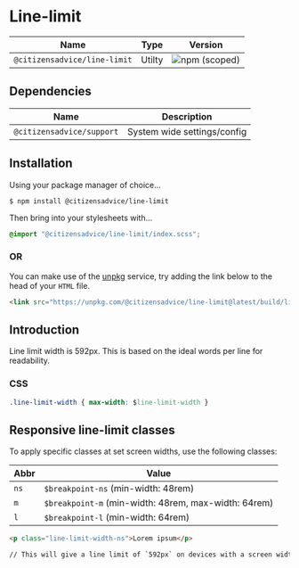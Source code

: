 # Line-limit

| Name                         | Type   | Version                                                                      |
|------------------------------|--------|------------------------------------------------------------------------------|
| `@citizensadvice/line-limit` | Utilty | ![npm (scoped)](https://img.shields.io/npm/v/@citizensadvice/line-limit.svg) |

## Dependencies

| Name                      | Description                 |
|---------------------------|-----------------------------|
| `@citizensadvice/support` | System wide settings/config |

## Installation

Using your package manager of choice...

```shell
$ npm install @citizensadvice/line-limit
```

Then bring into your stylesheets with...

```scss
@import "@citizensadvice/line-limit/index.scss";
```

### OR

You can make use of the [unpkg](https://unpkg.com) service, try adding the link below to the head of your `HTML` file.

```html
<link src="https://unpkg.com/@citizensadvice/line-limit@latest/build/line-limit.css" />
```

## Introduction

Line limit width is 592px. This is based on the ideal words per line for readability.

### CSS

```css
.line-limit-width { max-width: $line-limit-width }
```

## Responsive line-limit classes

To apply specific classes at set screen widths, use the following classes:

| Abbr | Value                                                |
|------|------------------------------------------------------|
| `ns` | `$breakpoint-ns` (min-width: 48rem)                  |
| `m`  | `$breakpoint-m` (min-width: 48rem, max-width: 64rem) |
| `l`  | `$breakpoint-l` (min-width: 64rem)                   |

```html
<p class="line-limit-width-ns">Lorem ipsum</p>

// This will give a line limit of `592px` on devices with a screen width of `48rem +`.
```